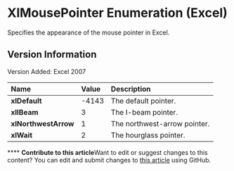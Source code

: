 
# XlMousePointer Enumeration (Excel)

Specifies the appearance of the mouse pointer in Excel.


## Version Information

Version Added: Excel 2007 



|**Name**|**Value**|**Description**|
|:-----|:-----|:-----|
| **xlDefault**|-4143|The default pointer.|
| **xlIBeam**|3|The I-beam pointer.|
| **xlNorthwestArrow**|1|The northwest-arrow pointer.|
| **xlWait**|2|The hourglass pointer.|

****   **Contribute to this article**Want to edit or suggest changes to this content? You can edit and submit changes to  [this article](https://github.com/jhershey00/VBA_Excel_Test/OpenXMLCon/articles/5aa7dbb9-6473-a492-98c0-74c801e09939.md) using GitHub.

